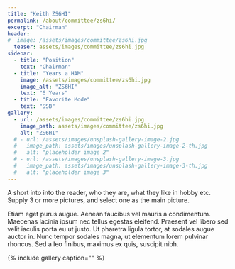 ```yaml
---
title: "Keith ZS6HI"
permalink: /about/committee/zs6hi/
excerpt: "Chairman"
header:
#  image: /assets/images/committee/zs6hi.jpg
  teaser: assets/images/committee/zs6hi.jpg
sidebar:
  - title: "Position"
    text: "Chairman"
  - title: "Years a HAM"
    image: /assets/images/committee/zs6hi.jpg
    image_alt: "ZS6HI"
    text: "6 Years"
  - title: "Favorite Mode"
    text: "SSB"
gallery:
  - url: /assets/images/committee/zs6hi.jpg
    image_path: assets/images/committee/zs6hi.jpg
    alt: "ZS6HI"
  # - url: /assets/images/unsplash-gallery-image-2.jpg
  #   image_path: assets/images/unsplash-gallery-image-2-th.jpg
  #   alt: "placeholder image 2"
  # - url: /assets/images/unsplash-gallery-image-3.jpg
  #   image_path: assets/images/unsplash-gallery-image-3-th.jpg
  #   alt: "placeholder image 3"
---
```


A short into into the reader, who they are, what they like in hobby etc.
Supply 3 or more pictures, and select one as the main picture. 

Etiam eget purus augue. Aenean faucibus vel mauris a condimentum. Maecenas lacinia ipsum nec tellus egestas eleifend. Praesent vel libero sed velit iaculis porta eu ut justo. Ut pharetra ligula tortor, at sodales augue auctor in. Nunc tempor sodales magna, ut elementum lorem pulvinar rhoncus. Sed a leo finibus, maximus ex quis, suscipit nibh.

{% include gallery caption="" %}
